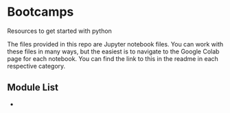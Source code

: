 # Bootcamps
Resources to get started with python

The files provided in this repo are Jupyter notebook files.
You can work with these files in many ways,
but the easiest is to navigate to the Google Colab page for each notebook.
You can find the link to this in the readme in each respective category.

## Module List

- 

